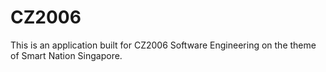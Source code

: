 # CZ2006

This is an application built for CZ2006 Software Engineering on the theme of Smart Nation Singapore.

